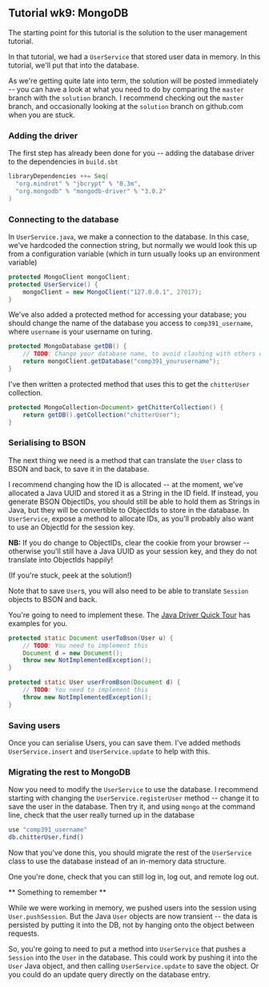 ## Tutorial wk9: MongoDB

The starting point for this tutorial is the solution to the user management tutorial.

In that tutorial, we had a `UserService` that stored user data in memory. In this tutorial, we'll put that into the 
database.

As we're getting quite late into term, the solution will be posted immediately -- you can have a look at what you 
need to do by comparing the `master` branch with the `solution` branch. I recommend checking out the `master` branch,
and occasionally looking at the `solution` branch on github.com when you are stuck.

### Adding the driver

The first step has already been done for you -- adding the database driver to the dependencies in `build.sbt`

```scala
libraryDependencies ++= Seq(
  "org.mindrot" % "jbcrypt" % "0.3m",
  "org.mongodb" % "mongodb-driver" % "3.0.2"
)
```

### Connecting to the database

In `UserService.java`, we make a connection to the database. In this case, we've hardcoded the connection string, but
normally we would look this up from a configuration variable (which in turn usually looks up an environment variable)

```java
protected MongoClient mongoClient;
protected UserService() {
    mongoClient = new MongoClient("127.0.0.1", 27017);
}
```

We've also added a protected method for accessing your database; you should change the name of the database you access
to `comp391_username`, where `username` is your username on turing.

```java
protected MongoDatabase getDB() {
    // TODO: Change your database name, to avoid clashing with others on turing
    return mongoClient.getDatabase("comp391_yourusername");
}
```

I've then written a protected method that uses this to get the `chitterUser` collection.

```java
protected MongoCollection<Document> getChitterCollection() {
    return getDB().getCollection("chitterUser");
}
```

### Serialising to BSON

The next thing we need is a method that can translate the `User` class to BSON and back, to save it in the database.

I recommend changing how the ID is allocated -- at the moment, we've allocated a Java UUID and stored it as a String in
the ID field. If instead, you generate BSON ObjectIDs, you should still be able to hold them as Strings in Java, but they
will be convertible to ObjectIds to store in the database. In `UserService`, expose a method to allocate IDs, as you'll
probably also want to use an ObjectId for the session key.

**NB:** If you do change to ObjectIDs, clear the cookie from your browser -- otherwise you'll still have a Java UUID as
your session key, and they do not translate into ObjectIds happily!

(If you're stuck, peek at the solution!)

Note that to save `User`s, you will also need to be able to translate `Session` objects to BSON and back.

You're going to need to implement these. The [Java Driver Quick Tour](http://mongodb.github.io/mongo-java-driver/3.0/driver/getting-started/quick-tour/)
has examples for you.
 
```java
protected static Document userToBson(User u) {
    // TODO: You need to implement this
    Document d = new Document();
    throw new NotImplementedException();
}
```

```java
protected static User userFromBson(Document d) {
    // TODO: You need to implement this
    throw new NotImplementedException();
}
```


### Saving users

Once you can serialise Users, you can save them. I've added methods `UserService.insert` and `UserService.update` to 
help with this.

### Migrating the rest to MongoDB

Now you need to modify the `UserService` to use the database. I recommend starting with changing the `UserService.registerUser`
method -- change it to save the user in the database. Then try it, and using `mongo` at the command line, check that
the user really turned up in the database

```bash
use "comp391_username"
db.chitterUser.find()
```

Now that you've done this, you should migrate the rest of the `UserService` class to use the database instead of an
in-memory data structure.

One you're done, check that you can still log in, log out, and remote log out.

** Something to remember **

While we were working in memory, we pushed users into the session using `User.pushSession`. But the Java `User` objects
are now transient -- the data is persisted by putting it into the DB, not by hanging onto the object between requests.

So, you're going to need to put a method into `UserService` that pushes a `Session` into the `User` in the database. 
This could work by pushing it into the `User` Java object, and then calling `UserService.update` to save the object. Or
you could do an update query directly on the database entry.

